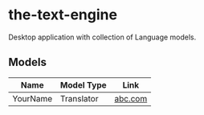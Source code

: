 # the-text-engine
Desktop application with collection of Language models.

## Models

| Name        | Model Type | Link |
|-------------|------------|------|
| YourName        |   Translator   | [abc.com](abc.com) |